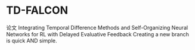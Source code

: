 # TD-FALCON
论文 Integrating Temporal Difference Methods and Self-Organizing Neural Networks for RL with Delayed Evaluative Feedback
Creating a new branch is quick AND simple.